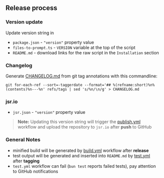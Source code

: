 ## Release process

### Version update

Update version string in

- `package.json` - `"version"` property value
- `files-to-prompt.ts` - `VERSION` variable at the top of the script
- `README.md` - download links for the raw script in the `Installation` section

### Changelog

Generate [CHANGELOG.md](https://github.com/fry69/files-to-prompt-ts/blob/main/CHANGELOG.md) from git tag annotations with this commandline:

```shell
git for-each-ref --sort=-taggerdate --format='## %(refname:short)%n%(contents)%n---%n' refs/tags | sed 's/%n/\n/g' > CHANGELOG.md
```

### jsr.io

- `jsr.json` - `"version"` property value

> **Note:** Updating this version string will trigger the [publish.yml](https://github.com/fry69/files-to-prompt-ts/blob/main/.github/workflows/publish.yml) workflow and upload the repository to `jsr.io` after **push** to GitHub

### General Notes

- minified build will be generated by [build.yml](https://github.com/fry69/files-to-prompt-ts/blob/main/.github/workflows/build.yml) workflow after **release**
- test output will be generated and inserted into `README.md` by [test.yml](https://github.com/fry69/files-to-prompt-ts/blob/main/.github/workflows/test.yml) after **tagging**
- `test.yml` workflow can fail (`bun test` reports failed tests), pay attention to GitHub notifications


